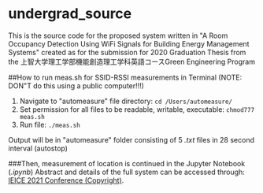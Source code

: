 # undergrad_source
This is the source code for the proposed system written in "A Room Occupancy Detection Using WiFi Signals for Building Energy Management Systems" 
created as for the submission for 2020 Graduation Thesis from the 上智大学理工学部機能創造理工学科英語コースGreen Engineering Program

##How to run meas.sh for SSID-RSSI measurements in Terminal (NOTE: DON"T do this using a public computer!!!)
  1. Navigate to "automeasure" file directory: `cd /Users/automeasure/`
  2. Set permission for all files to be readable, writable, executable: `chmod777 meas.sh`
  3. Run file: `./meas.sh`
  
  Output will be in "automeasure" folder consisting of 5 *.txt* files in 28 second interval (autostop)
  
###Then, measurement of location is continued in the Jupyter Notebook (*.ipynb*) 
Abstract and details of the full system can be accessed through: [IEICE 2021 Conference (Copyright)](https://www.ieice.org/publications/conferences/summary.php?id=CONF0000129365&ConfCd=2021G&session_num=BS-7&year=2021&ConfType=).
